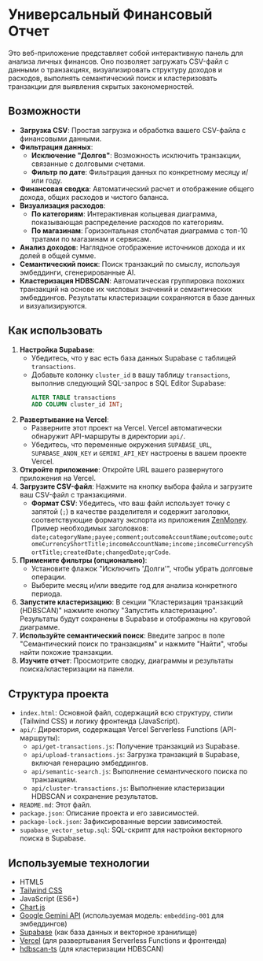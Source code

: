 # Универсальный Финансовый Отчет

Это веб-приложение представляет собой интерактивную панель для анализа личных финансов. Оно позволяет загружать CSV-файл с данными о транзакциях, визуализировать структуру доходов и расходов, выполнять семантический поиск и кластеризовать транзакции для выявления скрытых закономерностей.

## Возможности

*   **Загрузка CSV**: Простая загрузка и обработка вашего CSV-файла с финансовыми данными.
*   **Фильтрация данных**:
    *   **Исключение "Долгов"**: Возможность исключить транзакции, связанные с долговыми счетами.
    *   **Фильтр по дате**: Фильтрация данных по конкретному месяцу и/или году.
*   **Финансовая сводка**: Автоматический расчет и отображение общего дохода, общих расходов и чистого баланса.
*   **Визуализация расходов**:
    *   **По категориям**: Интерактивная кольцевая диаграмма, показывающая распределение расходов по категориям.
    *   **По магазинам**: Горизонтальная столбчатая диаграмма с топ-10 тратами по магазинам и сервисам.
*   **Анализ доходов**: Наглядное отображение источников дохода и их долей в общей сумме.
*   **Семантический поиск**: Поиск транзакций по смыслу, используя эмбеддинги, сгенерированные AI.
*   **Кластеризация HDBSCAN**: Автоматическая группировка похожих транзакций на основе их числовых значений и семантических эмбеддингов. Результаты кластеризации сохраняются в базе данных и визуализируются.

## Как использовать

1.  **Настройка Supabase**:
    *   Убедитесь, что у вас есть база данных Supabase с таблицей `transactions`.
    *   Добавьте колонку `cluster_id` в вашу таблицу `transactions`, выполнив следующий SQL-запрос в SQL Editor Supabase:
        ```sql
        ALTER TABLE transactions
        ADD COLUMN cluster_id INT;
        ```
2.  **Развертывание на Vercel**:
    *   Разверните этот проект на Vercel. Vercel автоматически обнаружит API-маршруты в директории `api/`.
    *   Убедитесь, что переменные окружения `SUPABASE_URL`, `SUPABASE_ANON_KEY` и `GEMINI_API_KEY` настроены в вашем проекте Vercel.
3.  **Откройте приложение**: Откройте URL вашего развернутого приложения на Vercel.
4.  **Загрузите CSV-файл**: Нажмите на кнопку выбора файла и загрузите ваш CSV-файл с транзакциями.
    *   **Формат CSV**: Убедитесь, что ваш файл использует точку с запятой (`;`) в качестве разделителя и содержит заголовки, соответствующие формату экспорта из приложения [ZenMoney](https://zenmoney.ru/). Пример необходимых заголовков: `date;categoryName;payee;comment;outcomeAccountName;outcome;outcomeCurrencyShortTitle;incomeAccountName;income;incomeCurrencyShortTitle;createdDate;changedDate;qrCode`.
5.  **Примените фильтры (опционально)**:
    *   Установите флажок "Исключить 'Долги'", чтобы убрать долговые операции.
    *   Выберите месяц и/или введите год для анализа конкретного периода.
6.  **Запустите кластеризацию**: В секции "Кластеризация транзакций (HDBSCAN)" нажмите кнопку "Запустить кластеризацию". Результаты будут сохранены в Supabase и отображены на круговой диаграмме.
7.  **Используйте семантический поиск**: Введите запрос в поле "Семантический поиск по транзакциям" и нажмите "Найти", чтобы найти похожие транзакции.
8.  **Изучите отчет**: Просмотрите сводку, диаграммы и результаты поиска/кластеризации на панели.

## Структура проекта

*   `index.html`: Основной файл, содержащий всю структуру, стили (Tailwind CSS) и логику фронтенда (JavaScript).
*   `api/`: Директория, содержащая Vercel Serverless Functions (API-маршруты):
    *   `api/get-transactions.js`: Получение транзакций из Supabase.
    *   `api/upload-transactions.js`: Загрузка транзакций в Supabase, включая генерацию эмбеддингов.
    *   `api/semantic-search.js`: Выполнение семантического поиска по транзакциям.
    *   `api/cluster-transactions.js`: Выполнение кластеризации HDBSCAN и сохранение результатов.
*   `README.md`: Этот файл.
*   `package.json`: Описание проекта и его зависимостей.
*   `package-lock.json`: Зафиксированные версии зависимостей.
*   `supabase_vector_setup.sql`: SQL-скрипт для настройки векторного поиска в Supabase.

## Используемые технологии

*   HTML5
*   [Tailwind CSS](https://tailwindcss.com/)
*   JavaScript (ES6+)
*   [Chart.js](https://www.chartjs.org/)
*   [Google Gemini API](https://ai.google.dev/) (используемая модель: `embedding-001` для эмбеддингов)
*   [Supabase](https://supabase.com/) (как база данных и векторное хранилище)
*   [Vercel](https://vercel.com/) (для развертывания Serverless Functions и фронтенда)
*   [hdbscan-ts](https://www.npmjs.com/package/hdbscan-ts) (для кластеризации HDBSCAN)
